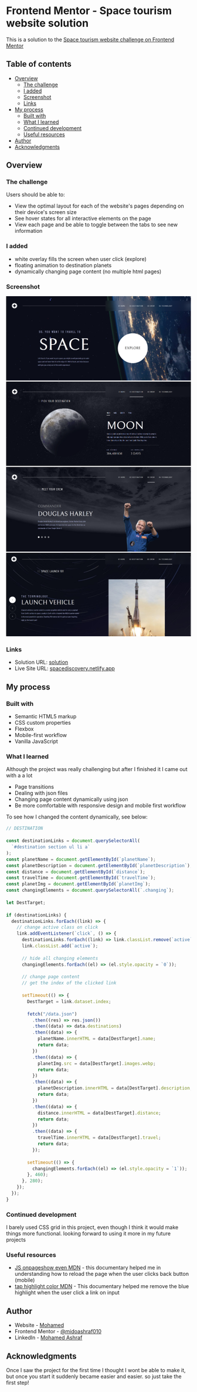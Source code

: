 # Frontend Mentor - Space tourism website solution

This is a solution to the [Space tourism website challenge on Frontend Mentor](https://www.frontendmentor.io/challenges/space-tourism-multipage-website-gRWj1URZ3)

## Table of contents

- [Overview](#overview)
  - [The challenge](#the-challenge)
  - [I added](#i-added)
  - [Screenshot](#screenshot)
  - [Links](#links)
- [My process](#my-process)
  - [Built with](#built-with)
  - [What I learned](#what-i-learned)
  - [Continued development](#continued-development)
  - [Useful resources](#useful-resources)
- [Author](#author)
- [Acknowledgments](#acknowledgments)

## Overview

### The challenge

Users should be able to:

- View the optimal layout for each of the website's pages depending on their device's screen size
- See hover states for all interactive elements on the page
- View each page and be able to toggle between the tabs to see new information

### I added

- white overlay fills the screen when user click (explore)
- floating animation to destination planets
- dynamically changing page content (no multiple html pages)

### Screenshot

![](/assets/shared/screenshot_1.png)
![](/assets/shared/screenshot_2.png)
![](/assets/shared/screenshot_3.png)
![](/assets/shared/screenshot_4.png)

### Links

- Solution URL: [solution](https://your-solution-url.com)
- Live Site URL: [spacediscovery.netlify.app](https://spacediscovery.netlify.app)

## My process

### Built with

- Semantic HTML5 markup
- CSS custom properties
- Flexbox
- Mobile-first workflow
- Vanilla JavaScript

### What I learned

Although the project was really challenging but after I finished it I came out with a a lot

- Page transitions
- Dealing with json files
- Changing page content dynamically using json
- Be more comfortable with responsive design and mobile first workflow

To see how I changed the content dynamically, see below:

```js
// DESTINATION

const destinationLinks = document.querySelectorAll(
  `#destination section ul li a`
);
const planetName = document.getElementById(`planetName`);
const planetDescription = document.getElementById(`planetDescription`);
const distance = document.getElementById(`distance`);
const travelTime = document.getElementById(`travelTime`);
const planetImg = document.getElementById(`planetImg`);
const changingElements = document.querySelectorAll(`.changing`);

let DestTarget;

if (destinationLinks) {
  destinationLinks.forEach((link) => {
    // change active class on click
    link.addEventListener(`click`, () => {
      destinationLinks.forEach((link) => link.classList.remove(`active`));
      link.classList.add(`active`);

      // hide all changing elements
      changingElements.forEach((el) => (el.style.opacity = `0`));

      // change page content
      // get the index of the clicked link

      setTimeout(() => {
        DestTarget = link.dataset.index;

        fetch("/data.json")
          .then((res) => res.json())
          .then((data) => data.destinations)
          .then((data) => {
            planetName.innerHTML = data[DestTarget].name;
            return data;
          })
          .then((data) => {
            planetImg.src = data[DestTarget].images.webp;
            return data;
          })
          .then((data) => {
            planetDescription.innerHTML = data[DestTarget].description;
            return data;
          })
          .then((data) => {
            distance.innerHTML = data[DestTarget].distance;
            return data;
          })
          .then((data) => {
            travelTime.innerHTML = data[DestTarget].travel;
            return data;
          });

        setTimeout(() => {
          changingElements.forEach((el) => (el.style.opacity = `1`));
        }, 460);
      }, 280);
    });
  });
}
```

### Continued development

I barely used CSS grid in this project, even though I think it would make things more functional. looking forward to using it more in my future projects

### Useful resources

- [JS onpageshow even MDN](https://developer.mozilla.org/en-US/docs/Web/API/Window/pageshow_event) - this documentary helped me in understanding how to reload the page when the user clicks back button (mobile)
- [tap highlight color MDN](https://developer.mozilla.org/en-US/docs/Web/CSS/-webkit-tap-highlight-color) - This documentary helped me remove the blue highlight when the user click a link on input

## Author

- Website - [Mohamed](https://mohamed-dev.netlify.app)
- Frontend Mentor - [@midoashraf010](https://www.frontendmentor.io/profile/midoashraf010)
- LinkedIn - [Mohamed Ashraf](https://www.linkedin.com/in/mohamed-ashraf-142659246/)

## Acknowledgments

Once I saw the project for the first time I thought I wont be able to make it,
but once you start it suddenly became easier and easier.
so just take the first step!
